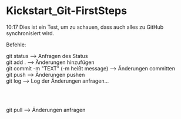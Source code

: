# Kickstart_Git-FirstSteps

10:17 Dies ist ein Test, um zu schauen, dass auch alles zu GitHub synchronisiert wird.

Befehle:

git status --> Anfragen des Status
<br>
git add . --> Änderungen hinzufügen
<br>
git commit -m "TEXT" (-m heißt message) --> Änderungen committen
<br>
git push --> Änderungen pushen
<br>
git log --> Log der Änderungen anfragen...

<br>
<br>

git pull --> Änderungen anfragen